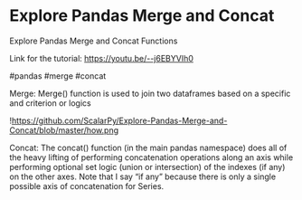 # Explore Pandas Merge and Concat
Explore Pandas Merge and Concat Functions


Link for the tutorial: https://youtu.be/--j6EBYVIh0

#pandas #merge #concat

Merge: 
Merge() function is used to join two dataframes based on a specific and criterion or logics 

!https://github.com/ScalarPy/Explore-Pandas-Merge-and-Concat/blob/master/how.png


Concat:
The concat() function (in the main pandas namespace) does all of the heavy lifting of performing concatenation operations along an axis while performing optional set logic (union or intersection) of the indexes (if any) on the other axes. Note that I say “if any” because there is only a single possible axis of concatenation for Series.


